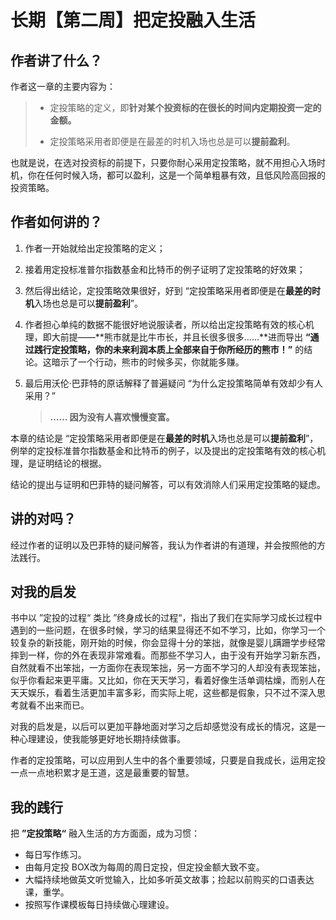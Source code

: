 # 长期【第二周】把定投融入生活



## 作者讲了什么？

作者这一章的主要内容为：

> - 定投策略的定义，即**针对某个投资标的在很长的时间内定期投资一定的金额。**
>
> - 定投策略采用者即便是在最差的时机入场也总是可以**提前盈利**。

也就是说，在选对投资标的前提下，只要你耐心采用定投策略，就不用担心入场时机，你在任何时候入场，都可以盈利，这是一个简单粗暴有效，且低风险高回报的投资策略。

## 作者如何讲的？

1. 作者一开始就给出定投策略的定义；

2. 接着用定投标准普尔指数基金和比特币的例子证明了定投策略的好效果；

3. 然后得出结论，定投策略效果很好，好到 “定投策略采用者即便是在**最差的时机**入场也总是可以**提前盈利**”。

4. 作者担心单纯的数据不能很好地说服读者，所以给出定投策略有效的核心机理，即大前提——**熊市就是比牛市长，并且长很多很多……**进而导出 **“通过践行定投策略，你的未来利润本质上全部来自于你所经历的熊市！”** 的结论。这暗示了一个行动，熊市的时候多买，你就能多赚。

5. 最后用沃伦·巴菲特的原话解释了普遍疑问 “为什么定投策略简单有效却少有人采用？”

   >  **…… 因为没有人喜欢慢慢变富。**

本章的结论是 “定投策略采用者即便是在**最差的时机**入场也总是可以**提前盈利**”，例举的定投标准普尔指数基金和比特币的例子，以及提出的定投策略有效的核心机理，是证明结论的根据。

结论的提出与证明和巴菲特的疑问解答，可以有效消除人们采用定投策略的疑虑。

## 讲的对吗？

经过作者的证明以及巴菲特的疑问解答，我认为作者讲的有道理，并会按照他的方法践行。

## 对我的启发

书中以 ”定投的过程“ 类比 ”终身成长的过程“，指出了我们在实际学习成长过程中遇到的一些问题，在很多时候，学习的结果显得还不如不学习，比如，你学习一个较复杂的新技能，刚开始的时候，你会显得十分的笨拙，就像是婴儿蹒跚学步经常摔到一样，你的外在表现非常难看。而那些不学习人，由于没有开始学习新东西，自然就看不出笨拙，一方面你在表现笨拙，另一方面不学习的人却没有表现笨拙，似乎你看起来更平庸。又比如，你在天天学习，看着好像生活单调枯燥，而别人在天天娱乐，看着生活更加丰富多彩，而实际上呢，这些都是假象，只不过不深入思考就看不出来而已。

对我的启发是，以后可以更加平静地面对学习之后却感觉没有成长的情况，这是一种心理建设，使我能够更好地长期持续做事。

作者的定投策略，可以应用到人生中的各个重要领域，只要是自我成长，运用定投一点一点地积累才是王道，这是最重要的智慧。

## 我的践行

把 **”定投策略“** 融入生活的方方面面，成为习惯：

- 每日写作练习。
- 由每月定投 BOX改为每周的周日定投，但定投金额大致不变。
- 大幅持续地做英文听觉输入，比如多听英文故事；捡起以前购买的口语表达课，重学。
- 按照写作课模板每日持续做心理建设。